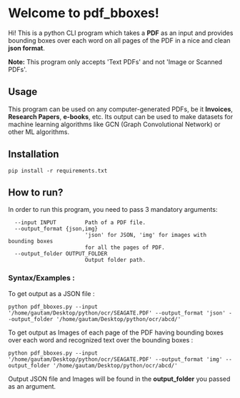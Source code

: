 # Welcome to pdf_bboxes!

Hi! This is a python CLI program which takes a **PDF** as an input and provides bounding boxes over each word on all pages of the PDF in a nice and clean **json format**. 

**Note:** This program only accepts 'Text PDFs' and not 'Image or Scanned PDFs'.

## Usage 
This program can be used on any computer-generated PDFs, be it **Invoices**, **Research Papers**, **e-books**, etc. Its output can be used to make datasets for machine learning algorithms like GCN (Graph Convolutional Network) or other ML algorithms. 


## Installation

    pip install -r requirements.txt

## How to run?

In order to run this program, you need to pass 3 mandatory arguments:

      --input INPUT         Path of a PDF file.
      --output_format {json,img}
                            'json' for JSON, 'img' for images with bounding boxes
                            for all the pages of PDF.
      --output_folder OUTPUT_FOLDER
                            Output folder path.

### Syntax/Examples : 

To get output as a JSON file :

    python pdf_bboxes.py --input '/home/gautam/Desktop/python/ocr/SEAGATE.PDF' --output_format 'json' --output_folder '/home/gautam/Desktop/python/ocr/abcd/'

To get output as Images of each page of the PDF having  bounding boxes over each word and recognized text over the bounding boxes :

    python pdf_bboxes.py --input '/home/gautam/Desktop/python/ocr/SEAGATE.PDF' --output_format 'img' --output_folder '/home/gautam/Desktop/python/ocr/abcd/'

Output JSON file and Images will be found in the **output_folder** you passed as an argument.

